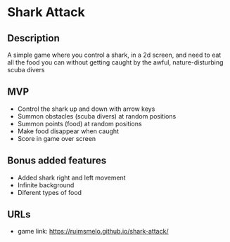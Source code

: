 # Shark Attack

## Description
A simple game where you control a shark, in a 2d screen, and need to eat all the food you can without getting caught by the awful, nature-disturbing scuba divers

## MVP
- Control the shark up and down with arrow keys
- Summon obstacles (scuba divers) at random positions
- Summon points (food) at random positions
- Make food disappear when caught
- Score in game over screen

## Bonus added features
- Added shark right and left movement
- Infinite background
- Diferent types of food

## URLs
- game link: https://ruimsmelo.github.io/shark-attack/

